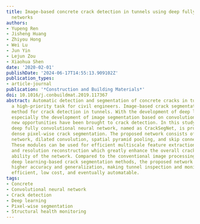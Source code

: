 ```yaml
---
title: Image-based concrete crack detection in tunnels using deep fully convolutional
  networks
authors:
- Yupeng Ren
- Jisheng Huang
- Zhiyou Hong
- Wei Lu
- Jun Yin
- Lejun Zou
- Xiaohua Shen
date: '2020-02-01'
publishDate: '2024-06-17T14:55:13.909102Z'
publication_types:
- article-journal
publication: '*Construction and Building Materials*'
doi: 10.1016/j.conbuildmat.2019.117367
abstract: Automatic detection and segmentation of concrete cracks in tunnels remains
  a high-priority task for civil engineers. Image-based crack segmentation is an effective
  method for crack detection in tunnels. With the development of deep learning techniques,
  especially the development of image segmentation based on convolutional neural networks,
  new opportunities have been brought to crack detection. In this study, an improved
  deep fully convolutional neural network, named as CrackSegNet, is proposed to conduct
  dense pixel-wise crack segmentation. The proposed network consists of a backbone
  network, dilated convolution, spatial pyramid pooling, and skip connection modules.
  These modules can be used for efficient multiscale feature extraction, aggregation,
  and resolution reconstruction which greatly enhance the overall crack segmentation
  ability of the network. Compared to the conventional image processing and other
  deep learning-based crack segmentation methods, the proposed network shows significantly
  higher accuracy and generalization, making tunnel inspection and monitoring highly
  efficient, low cost, and eventually automatable.
tags:
- Concrete
- Convolutional neural network
- Crack detection
- Deep learning
- Pixel-wise segmentation
- Structural health monitoring
---
```

